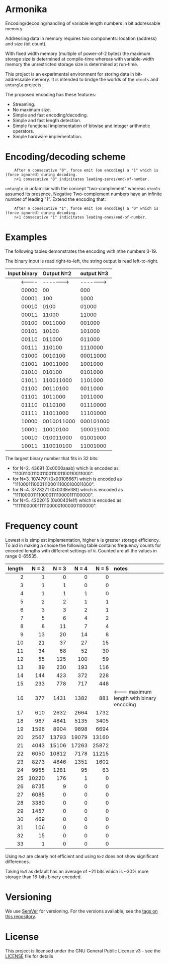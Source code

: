 # Armonika

Encoding/decoding/handling of variable length numbers in bit addressable memory.

Addressing data in memory requires two components: location (address) and size (bit count).

With fixed width memory (multiple of power-of-2 bytes) the maximum storage size is determined at compile-time
whereas with variable-width memory the unrestricted storage size is determined at run-time.

This project is an experimental environment for storing data in bit-addressable memory.
It is intended to bridge the worlds of the `xtools` and `untangle` projects.

The proposed encoding has these features:
 - Streaming.
 - No maximum size.
 - Simple and fast encoding/decoding.
 - Simple and fast length detection.
 - Simple functional implementation of bitwise and integer arithmetic operators.
 - Simple hardware implementation.

# Encoding/decoding scheme

```
    After n consecutive "0", force emit (on encoding) a "1" which is (force ignored) during decoding.
    n+1 consecutive "0" indicitates leading-zeros/end-of-number.
```

`untangle` in unfamiliar with the concept "two-complement" whereas `xtools` assumed its presence.
Negative Two-complement numbers have an infinite number of leading "1".
Extend the encoding that:

```
    After n consecutive "1", force emit (on encoding) a "0" which is (force ignored) during decoding.
    n+1 consecutive "1" indicitates leading-ones/end-of-number.
```

# Examples

The following tables demonstrates the encoding with nthe numbers 0-19.

The binary input is read right-to-left, the string output is read left-to-right. 

| Input binary | Output N=2 | output N=3 |
|------:|:-----------|:-----------|
| <---- | ------->   | ------->
| 00000 | 00         | 000      
| 00001 | 100        | 1000     
| 00010 | 0100       | 01000    
| 00011 | 11000      | 11000    
| 00100 | 0011000    | 001000   
| 00101 | 10100      | 101000   
| 00110 | 011000     | 011000   
| 00111 | 110100     | 1110000  
| 01000 | 0010100    | 00011000 
| 01001 | 10011000   | 1001000  
| 01010 | 010100     | 0101000  
| 01011 | 110011000  | 1101000  
| 01100 | 00110100   | 0011000  
| 01101 | 1011000    | 1011000  
| 01110 | 0110100    | 01110000 
| 01111 | 11011000   | 11101000 
| 10000 | 0010011000 | 000101000
| 10001 | 10010100   | 100011000
| 10010 | 010011000  | 01001000 
| 10011 | 110010100  | 11001000 

The largest binary number that fits in 32 bits:
 - for N=2. 43691 (0x0000aaab) which is encoded as "110011001100110011001100110011000".
 - for N=3. 1074791 (0x00106667) which is encoded as "111000111000111000111000100011000".
 - for N=4. 3728271 (0x0038e38f) which is encoded as "111100001111000011110000111100000".
 - for N=5. 4202015 (0x00401e1f) which is encoded as "111110000011111000001000001100000".

# Frequency count

Lowest `N` is simplest implementation, higher `N` is greater storage efficiency.
To aid in making a choice the following table contains frequency counts for encoded lengths with different settings of `N`.
Counted are all the values in range 0-65535.

| length | N = 2 | N = 3 | N = 4 | N = 5 | notes |
|-------:|------:|------:|------:|------:|:------|
|  2 |     1 |     0 |     0 |     0 |
|  3 |     1 |     1 |     0 |     0 |
|  4 |     1 |     1 |     1 |     0 |
|  5 |     2 |     2 |     1 |     1 |
|  6 |     3 |     3 |     2 |     1 |
|  7 |     5 |     6 |     4 |     2 |
|  8 |     8 |    11 |     7 |     4 |
|  9 |    13 |    20 |    14 |     8 |
| 10 |    21 |    37 |    27 |    15 |
| 11 |    34 |    68 |    52 |    30 |
| 12 |    55 |   125 |   100 |    59 |
| 13 |    89 |   230 |   193 |   116 |
| 14 |   144 |   423 |   372 |   228 |
| 15 |   233 |   778 |   717 |   448 |
| 16 |   377 |  1431 |  1382 |   881 | &lt;--- maximum length with binary encoding
| 17 |   610 |  2632 |  2664 |  1732 |
| 18 |   987 |  4841 |  5135 |  3405 |
| 19 |  1596 |  8904 |  9898 |  6694 |
| 20 |  2567 | 13793 | 19079 | 13160 |
| 21 |  4043 | 15106 | 17263 | 25872 |
| 22 |  6050 | 10812 |  7178 | 11215 |
| 23 |  8273 |  4846 |  1351 |  1602 |
| 24 |  9955 |  1281 |    95 |    63 |
| 25 | 10220 |   176 |     1 |     0 |
| 26 |  8735 |     9 |     0 |     0 |
| 27 |  6085 |     0 |     0 |     0 |
| 28 |  3380 |     0 |     0 |     0 |
| 29 |  1457 |     0 |     0 |     0 |
| 30 |   469 |     0 |     0 |     0 |
| 31 |   106 |     0 |     0 |     0 |
| 32 |    15 |     0 |     0 |     0 |
| 33 |     1 |     0 |     0 |     0 |

Using `N=2` are clearly not efficient and using `N>2` does not show significant differences.

Taking `N=3` as default has an average of ~21 bits which is ~30% more storage than 16-bits binary encoded.

# Versioning

We use [SemVer](http://semver.org/) for versioning. For the versions available, see the [tags on this repository](https://github.com/xyzzy/untangle/tags).

# License

This project is licensed under the GNU General Public License v3 - see the [LICENSE](LICENSE) file for details
